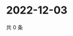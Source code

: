 # 2022-12-03

共 0 条

<!-- BEGIN WEIBO -->
<!-- 最后更新时间 Sat Dec 03 2022 15:12:08 GMT+0800 (China Standard Time) -->

<!-- END WEIBO -->
